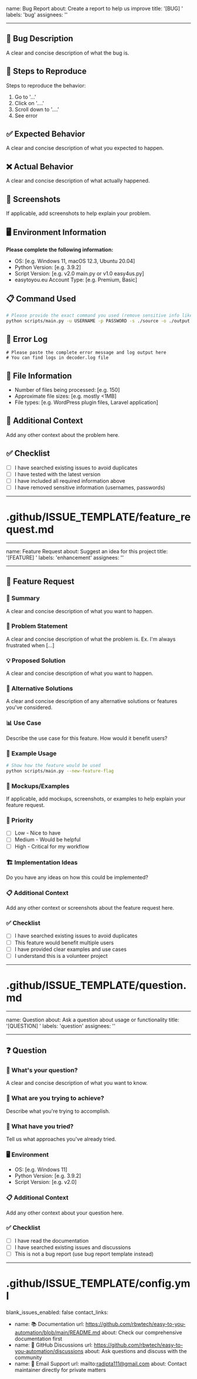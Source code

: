 name: Bug Report
about: Create a report to help us improve
title: '[BUG] '
labels: 'bug'
assignees: ''

---

## 🐛 Bug Description

A clear and concise description of what the bug is.

## 🔄 Steps to Reproduce

Steps to reproduce the behavior:

1. Go to '...'
2. Click on '....'
3. Scroll down to '....'
4. See error

## ✅ Expected Behavior

A clear and concise description of what you expected to happen.

## ❌ Actual Behavior

A clear and concise description of what actually happened.

## 📸 Screenshots

If applicable, add screenshots to help explain your problem.

## 🖥️ Environment Information

**Please complete the following information:**

- OS: [e.g. Windows 11, macOS 12.3, Ubuntu 20.04]
- Python Version: [e.g. 3.9.2]
- Script Version: [e.g. v2.0 main.py or v1.0 easy4us.py]
- easytoyou.eu Account Type: [e.g. Premium, Basic]

## 📋 Command Used

```bash
# Please provide the exact command you used (remove sensitive info like username/password)
python scripts/main.py -u USERNAME -p PASSWORD -s ./source -o ./output
```

## 📄 Error Log

```
# Please paste the complete error message and log output here
# You can find logs in decoder.log file
```

## 📁 File Information

- Number of files being processed: [e.g. 150]
- Approximate file sizes: [e.g. mostly <1MB]
- File types: [e.g. WordPress plugin files, Laravel application]

## 🔧 Additional Context

Add any other context about the problem here.

## ✅ Checklist

- [ ] I have searched existing issues to avoid duplicates
- [ ] I have tested with the latest version
- [ ] I have included all required information above
- [ ] I have removed sensitive information (usernames, passwords)

---

# .github/ISSUE_TEMPLATE/feature_request.md

---

name: Feature Request
about: Suggest an idea for this project
title: '[FEATURE] '
labels: 'enhancement'
assignees: ''

---

## 🚀 Feature Request

### 📝 Summary

A clear and concise description of what you want to happen.

### 🎯 Problem Statement

A clear and concise description of what the problem is. Ex. I'm always frustrated when [...]

### 💡 Proposed Solution

A clear and concise description of what you want to happen.

### 🔄 Alternative Solutions

A clear and concise description of any alternative solutions or features you've considered.

### 📊 Use Case

Describe the use case for this feature. How would it benefit users?

### 🎨 Example Usage

```bash
# Show how the feature would be used
python scripts/main.py --new-feature-flag
```

### 📸 Mockups/Examples

If applicable, add mockups, screenshots, or examples to help explain your feature request.

### 🎯 Priority

- [ ] Low - Nice to have
- [ ] Medium - Would be helpful
- [ ] High - Critical for my workflow

### 🏗️ Implementation Ideas

Do you have any ideas on how this could be implemented?

### 📋 Additional Context

Add any other context or screenshots about the feature request here.

### ✅ Checklist

- [ ] I have searched existing issues to avoid duplicates
- [ ] This feature would benefit multiple users
- [ ] I have provided clear examples and use cases
- [ ] I understand this is a volunteer project

---

# .github/ISSUE_TEMPLATE/question.md

---

name: Question
about: Ask a question about usage or functionality
title: '[QUESTION] '
labels: 'question'
assignees: ''

---

## ❓ Question

### 📝 What's your question?

A clear and concise description of what you want to know.

### 🎯 What are you trying to achieve?

Describe what you're trying to accomplish.

### 🔧 What have you tried?

Tell us what approaches you've already tried.

### 🖥️ Environment

- OS: [e.g. Windows 11]
- Python Version: [e.g. 3.9.2]
- Script Version: [e.g. v2.0]

### 📋 Additional Context

Add any other context about your question here.

### ✅ Checklist

- [ ] I have read the documentation
- [ ] I have searched existing issues and discussions
- [ ] This is not a bug report (use bug report template instead)

---

# .github/ISSUE_TEMPLATE/config.yml

blank_issues_enabled: false
contact_links:

- name: 📚 Documentation
  url: https://github.com/rbwtech/easy-to-you-automation/blob/main/README.md
  about: Check our comprehensive documentation first
- name: 💬 GitHub Discussions
  url: https://github.com/rbwtech/easy-to-you-automation/discussions
  about: Ask questions and discuss with the community
- name: 📧 Email Support
  url: mailto:radipta111@gmail.com
  about: Contact maintainer directly for private matters
